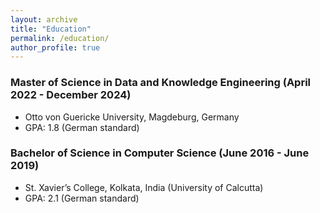```yaml
---
layout: archive
title: "Education"
permalink: /education/
author_profile: true
---
```



### Master of Science in Data and Knowledge Engineering (April 2022 - December 2024)
* Otto von Guericke University, Magdeburg, Germany
* GPA: 1.8 (German standard)

### Bachelor of Science in Computer Science (June 2016 - June 2019)
* St. Xavier’s College, Kolkata, India (University of Calcutta)
* GPA: 2.1 (German standard)
